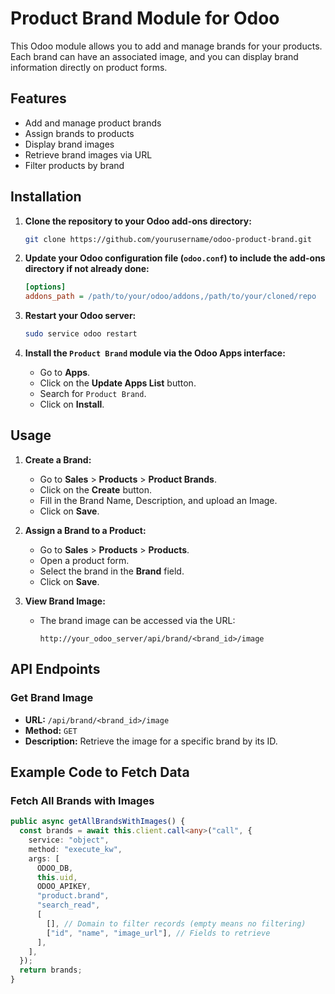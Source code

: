 # Product Brand Module for Odoo

This Odoo module allows you to add and manage brands for your products. Each brand can have an associated image, and you can display brand information directly on product forms.

## Features

- Add and manage product brands
- Assign brands to products
- Display brand images
- Retrieve brand images via URL
- Filter products by brand

## Installation

1. **Clone the repository to your Odoo add-ons directory:**

   ```bash
   git clone https://github.com/yourusername/odoo-product-brand.git
   ```

2. **Update your Odoo configuration file (`odoo.conf`) to include the add-ons directory if not already done:**

   ```ini
   [options]
   addons_path = /path/to/your/odoo/addons,/path/to/your/cloned/repo
   ```

3. **Restart your Odoo server:**

   ```bash
   sudo service odoo restart
   ```

4. **Install the `Product Brand` module via the Odoo Apps interface:**

   - Go to **Apps**.
   - Click on the **Update Apps List** button.
   - Search for `Product Brand`.
   - Click on **Install**.

## Usage

1. **Create a Brand:**

   - Go to **Sales** > **Products** > **Product Brands**.
   - Click on the **Create** button.
   - Fill in the Brand Name, Description, and upload an Image.
   - Click on **Save**.

2. **Assign a Brand to a Product:**

   - Go to **Sales** > **Products** > **Products**.
   - Open a product form.
   - Select the brand in the **Brand** field.
   - Click on **Save**.

3. **View Brand Image:**

   - The brand image can be accessed via the URL:

     ```
     http://your_odoo_server/api/brand/<brand_id>/image
     ```

## API Endpoints

### Get Brand Image

- **URL:** `/api/brand/<brand_id>/image`
- **Method:** `GET`
- **Description:** Retrieve the image for a specific brand by its ID.

## Example Code to Fetch Data

### Fetch All Brands with Images

```typescript
public async getAllBrandsWithImages() {
  const brands = await this.client.call<any>("call", {
    service: "object",
    method: "execute_kw",
    args: [
      ODOO_DB,
      this.uid,
      ODOO_APIKEY,
      "product.brand",
      "search_read",
      [
        [], // Domain to filter records (empty means no filtering)
        ["id", "name", "image_url"], // Fields to retrieve
      ],
    ],
  });
  return brands;
}
```
